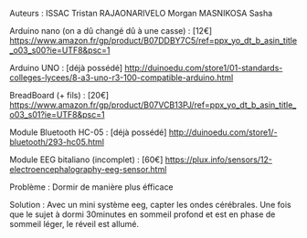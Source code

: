 Auteurs :
  ISSAC         Tristan
  RAJAONARIVELO Morgan
  MASNIKOSA     Sasha
  
Arduino nano (on a dû changé dû à une casse) : [12€] 
    https://www.amazon.fr/gp/product/B07DDBY7C5/ref=ppx_yo_dt_b_asin_title_o03_s00?ie=UTF8&psc=1

Arduino UNO : [déjà possédé] 
    http://duinoedu.com/store1/01-standards-colleges-lycees/8-a3-uno-r3-100-compatible-arduino.html

BreadBoard (+ fils) : [20€] 
    https://www.amazon.fr/gp/product/B07VCB13PJ/ref=ppx_yo_dt_b_asin_title_o03_s01?ie=UTF8&psc=1

Module Bluetooth HC-05 : [déjà possédé] 
    http://duinoedu.com/store1/-bluetooth/293-hc05.html

Module EEG bitaliano (incomplet) : [60€]
    https://plux.info/sensors/12-electroencephalography-eeg-sensor.html
    
    
Problème : 
    Dormir de manière plus éfficace

Solution : 
    Avec un mini système eeg, capter les ondes cérébrales. 
    Une fois que le sujet à dormi 30minutes en sommeil profond et est en phase de sommeil léger, le réveil est allumé. 
